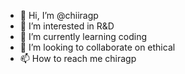 - 👋 Hi, I’m @chiiragp
- 👀 I’m interested in R&D
- 🌱 I’m currently learning coding
- 💞️ I’m looking to collaborate on ethical
- 📫 How to reach me chiragp

<!---
chiiragp/chiiragp is a ✨ special ✨ repository because its `README.md` (this file) appears on your GitHub profile.
You can click the Preview link to take a look at your changes.
--->
